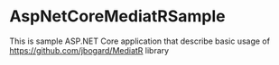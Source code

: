 # AspNetCoreMediatRSample

This is sample ASP.NET Core application that describe basic usage of https://github.com/jbogard/MediatR library 
